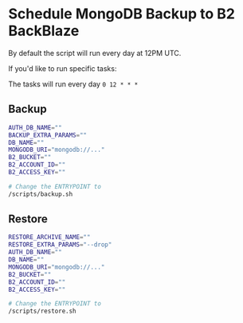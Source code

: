 # Schedule MongoDB Backup to B2 BackBlaze

By default the script will run every day at 12PM UTC.

If you'd like to run specific tasks:

The tasks will run every day `0 12 * * *`

## Backup

```sh
AUTH_DB_NAME=""
BACKUP_EXTRA_PARAMS=""
DB_NAME=""
MONGODB_URI="mongodb://..."
B2_BUCKET=""
B2_ACCOUNT_ID=""
B2_ACCESS_KEY=""

# Change the ENTRYPOINT to 
/scripts/backup.sh
```

## Restore

```sh
RESTORE_ARCHIVE_NAME=""
RESTORE_EXTRA_PARAMS="--drop"
AUTH_DB_NAME=""
DB_NAME=""
MONGODB_URI="mongodb://..."
B2_BUCKET=""
B2_ACCOUNT_ID=""
B2_ACCESS_KEY=""

# Change the ENTRYPOINT to 
/scripts/restore.sh
```
